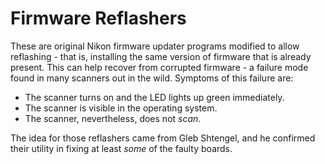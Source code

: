 # Firmware Reflashers

These are original Nikon firmware updater programs modified to allow reflashing -
that is, installing the same version of firmware that is already present. This can
help recover from corrupted firmware - a failure mode found in many scanners out
in the wild. Symptoms of this failure are:

* The scanner turns on and the LED lights up green immediately.
* The scanner is visible in the operating system.
* The scanner, nevertheless, does not *scan*.

The idea for those reflashers came from Gleb Shtengel, and he confirmed their
utility in fixing at least *some* of the faulty boards.
